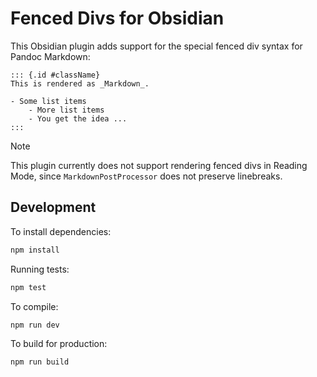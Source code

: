 # Fenced Divs for Obsidian

This Obsidian plugin adds support for the special fenced div syntax for Pandoc Markdown:

```
::: {.id #className}
This is rendered as _Markdown_.

- Some list items
    - More list items
    - You get the idea ...
:::
```

> [!NOTE]
> This plugin currently does not support rendering fenced divs in Reading Mode,
> since `MarkdownPostProcessor` does not preserve linebreaks.

## Development

To install dependencies:

```bash
npm install
```

Running tests:

```bash
npm test
```

To compile:

```bash
npm run dev
```

To build for production:

```bash
npm run build
```
